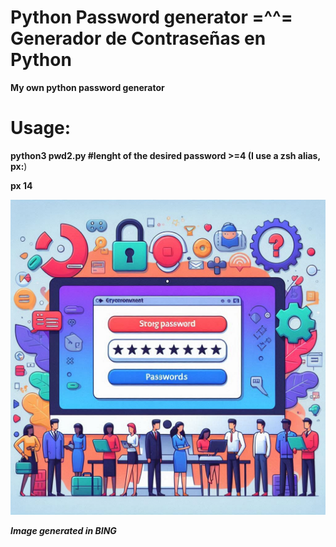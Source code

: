 # Python Password generator =^^= Generador de Contraseñas en Python

**My own python password generator**

# Usage:

**python3 pwd2.py #lenght of the desired password >=4 (I use a zsh alias, px:**)

**px 14**

![Python Password generator (PPG)](./passwordgentool.png)


***Image generated in BING***
